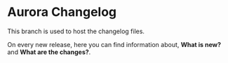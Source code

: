 # Aurora Changelog

This branch is used to host the changelog files.

On every new release, here you can find information about, **What is new?** and **What are the changes?**.
